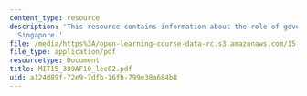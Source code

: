 ```yaml
---
content_type: resource
description: 'This resource contains information about the role of government in entrepreneurship:
  Singapore.'
file: /media/https%3A/open-learning-course-data-rc.s3.amazonaws.com/15-389a-global-entrepreneurship-lab-asia-pacific-fall-2010/a124d89f72e97dfb16fb799e38a684b8_MIT15_389AF10_lec02.pdf
file_type: application/pdf
resourcetype: Document
title: MIT15_389AF10_lec02.pdf
uid: a124d89f-72e9-7dfb-16fb-799e38a684b8
---
```

